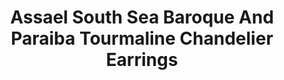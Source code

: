 ---
title: Assael South Sea Baroque And Paraiba Tourmaline Chandelier Earrings
description: |
  South Sea Cultured Pearl Baroque Drops, 8 drops ranging from 7.3 - 18.5mm. 186 Diamonds, 14.38 ctw. 207 Paraiba Tourmalines, 2.68 ctw. Set in 18K White Gold.
specs: |
images:
  - assael-south-sea-baroque-and-paraiba-tourmaline-chandelier-earrings.jpg
category: Couture
order: 8
tags:
  - earrings
---